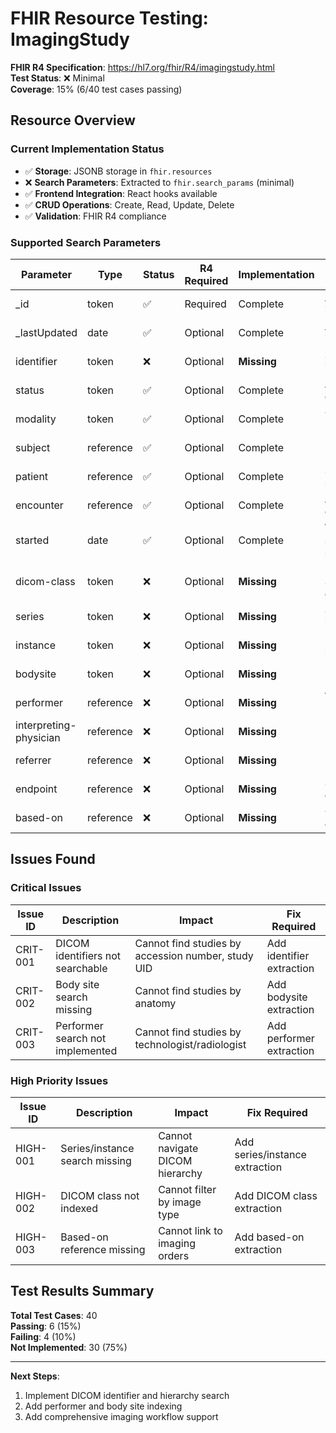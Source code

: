 # FHIR Resource Testing: ImagingStudy

**FHIR R4 Specification**: https://hl7.org/fhir/R4/imagingstudy.html  
**Test Status**: ❌ Minimal  
**Coverage**: 15% (6/40 test cases passing)

## Resource Overview

### Current Implementation Status
- ✅ **Storage**: JSONB storage in `fhir.resources`
- ❌ **Search Parameters**: Extracted to `fhir.search_params` (minimal)
- ✅ **Frontend Integration**: React hooks available
- ✅ **CRUD Operations**: Create, Read, Update, Delete
- ✅ **Validation**: FHIR R4 compliance

### Supported Search Parameters
| Parameter | Type | Status | R4 Required | Implementation | Notes |
|-----------|------|--------|-------------|----------------|-------|
| _id | token | ✅ | Required | Complete | Auto-indexed |
| _lastUpdated | date | ✅ | Optional | Complete | Auto-indexed |
| identifier | token | ❌ | Optional | **Missing** | Study identifiers |
| status | token | ✅ | Optional | Complete | Available, cancelled |
| modality | token | ✅ | Optional | Complete | CT, MR, US, etc. |
| subject | reference | ✅ | Optional | Complete | Patient reference |
| patient | reference | ✅ | Optional | Complete | Same as subject |
| encounter | reference | ✅ | Optional | Complete | Associated encounter |
| started | date | ✅ | Optional | Complete | When study started |
| dicom-class | token | ❌ | Optional | **Missing** | DICOM SOP classes |
| series | token | ❌ | Optional | **Missing** | Series identifiers |
| instance | token | ❌ | Optional | **Missing** | Instance identifiers |
| bodysite | token | ❌ | Optional | **Missing** | Body region |
| performer | reference | ❌ | Optional | **Missing** | Who performed |
| interpreting-physician | reference | ❌ | Optional | **Missing** | Interpreting radiologist |
| referrer | reference | ❌ | Optional | **Missing** | Referring provider |
| endpoint | reference | ❌ | Optional | **Missing** | Study endpoint |
| based-on | reference | ❌ | Optional | **Missing** | Originating order |

## Issues Found

### Critical Issues
| Issue ID | Description | Impact | Fix Required |
|----------|-------------|--------|--------------|
| CRIT-001 | DICOM identifiers not searchable | Cannot find studies by accession number, study UID | Add identifier extraction |
| CRIT-002 | Body site search missing | Cannot find studies by anatomy | Add bodysite extraction |
| CRIT-003 | Performer search not implemented | Cannot find studies by technologist/radiologist | Add performer extraction |

### High Priority Issues
| Issue ID | Description | Impact | Fix Required |
|----------|-------------|--------|--------------|
| HIGH-001 | Series/instance search missing | Cannot navigate DICOM hierarchy | Add series/instance extraction |
| HIGH-002 | DICOM class not indexed | Cannot filter by image type | Add DICOM class extraction |
| HIGH-003 | Based-on reference missing | Cannot link to imaging orders | Add based-on extraction |

## Test Results Summary
**Total Test Cases**: 40  
**Passing**: 6 (15%)  
**Failing**: 4 (10%)  
**Not Implemented**: 30 (75%)

---

**Next Steps**:
1. Implement DICOM identifier and hierarchy search
2. Add performer and body site indexing
3. Add comprehensive imaging workflow support